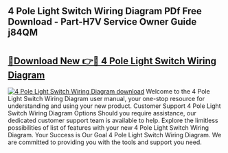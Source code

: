## 4 Pole Light Switch Wiring Diagram PDf Free Download - Part-H7V Service Owner Guide j84QM

# <h2><a href="http://dfmf6b.blite.top/?on=4+Pole+Light+Switch+Wiring+Diagram">🔗Download New 👉🔴 4 Pole Light Switch Wiring Diagram</a></h2>

[![4 Pole Light Switch Wiring Diagram download](https://i.imgur.com/lujVjoI.png)](http://dfmf6b.blite.top/?on=4+Pole+Light+Switch+Wiring+Diagram)
Welcome to the 4 Pole Light Switch Wiring Diagram user manual, your one-stop resource for understanding and using your new product. Customer Support 4 Pole Light Switch Wiring Diagram Options Should you require assistance, our dedicated customer support team is available to help. Explore the limitless possibilities of list of features with your new 4 Pole Light Switch Wiring Diagram. Your Success is Our Goal 4 Pole Light Switch Wiring Diagram. We are committed to providing you with the tools and support you need.
